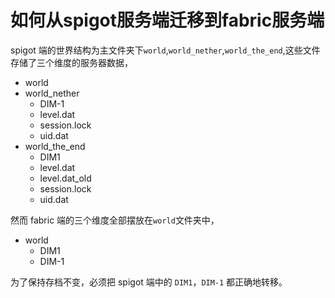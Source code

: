 # 如何从spigot服务端迁移到fabric服务端

spigot 端的世界结构为主文件夹下`world`,`world_nether`,`world_the_end`,这些文件存储了三个维度的服务器数据，

* world
* world_nether
  * DIM-1
  * level.dat
  * session.lock
  * uid.dat
* world_the_end
  * DIM1
  * level.dat
  * level.dat_old
  * session.lock
  * uid.dat

然而 fabric 端的三个维度全部摆放在`world`文件夹中，

* world
  * DIM1
  * DIM-1

为了保持存档不变，必须把 spigot 端中的 `DIM1`，`DIM-1` 都正确地转移。
